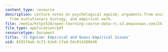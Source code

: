 ```yaml
---
content_type: resource
description: Lecture notes on psychological egoism, arguments from unconscious motives,  arguments
  from evolutionary biology, and empirical work.
file: /media/https%3A/open-learning-course-data-rc.s3.amazonaws.com/24-120-moral-psychology-spring-2009/655574ab3c71b2e817ad54c81420b640_MIT24_120s09_lec02.pdf
file_type: application/pdf
resourcetype: Document
title: 'II Egoism: Empirical and Quasi-Empirical Issues'
uid: 655574ab-3c71-b2e8-17ad-54c81420b640
---
```

